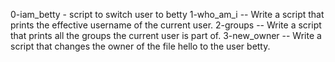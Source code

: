 0-iam_betty - script to switch user to betty
1-who_am_i -- Write a script that prints the effective username of the current user.
2-groups -- Write a script that prints all the groups the current user is part of.
3-new_owner -- Write a script that changes the owner of the file hello to the user betty.
